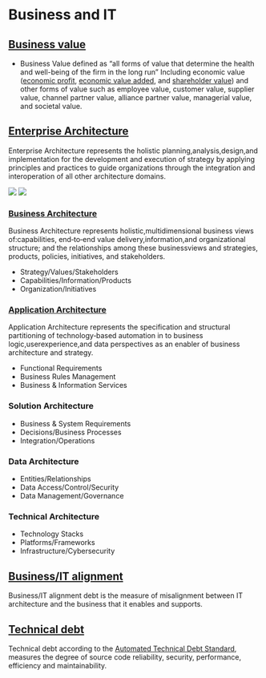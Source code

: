 # Business and IT

## [Business value](https://en.wikipedia.org/wiki/Business_value)
 - Business Value defined as “all forms of value that determine the health and well-being of the firm in the long run” Including economic value ([economic profit](https://en.wikipedia.org/wiki/Economic_profit), [economic value added](https://en.wikipedia.org/wiki/Economic_value_added), and  [shareholder value](https://en.wikipedia.org/wiki/Shareholder_value)) and other forms of value such as employee value, customer value, supplier value, channel partner value, alliance partner value, managerial value, and societal value. 

## [Enterprise Architecture](https://cdn.ymaws.com/www.businessarchitectureguild.org/resource/resmgr/docs/feapo_adopted_architecture_d.pdf)
   Enterprise Architecture represents the holistic planning,analysis,design,and implementation for the development and execution of strategy by applying principles and practices to guide organizations through the integration and interoperation of all other architecture domains.
   
[![](http://img.youtube.com/vi/d6Is4g14r20/0.jpg)](http://www.youtube.com/watch?v=d6Is4g14r20 "What is Enterprise Architecture? A 6 minute explanatioN")
[![](http://img.youtube.com/vi/9TVc32M_gIY/0.jpg)](http://www.youtube.com/watch?v=9TVc32M_gIY "What is Enterprise Architecture (EA) and why is it important? EA concepts explained in a simple way.")
### [Business Architecture](https://cdn.ymaws.com/www.businessarchitectureguild.org/resource/resmgr/docs/feapo_adopted_architecture_d.pdf)
   Business Architecture represents holistic,multidimensional business views of:capabilities, end‐to‐end value 
   delivery,information,and organizational structure; and the relationships among these businessviews and strategies, products, policies, initiatives, and stakeholders.
   + Strategy/Values/Stakeholders
   + Capabilities/Information/Products
   + Organization/Initiatives
### [Application Architecture](https://cdn.ymaws.com/www.businessarchitectureguild.org/resource/resmgr/docs/feapo_adopted_architecture_d.pdf)
   Application Architecture represents the specification and structural partitioning of technology‐based automation in to business logic,userexperience,and data
   perspectives as an enabler of business architecture and strategy.
   + Functional Requirements
   + Business Rules Management
   + Business & Information Services
### Solution Architecture
   + Business & System Requirements
   + Decisions/Business Processes
   + Integration/Operations
### Data Architecture
   + Entities/Relationships
   + Data Access/Control/Security
   + Data Management/Governance
### Technical Architecture
   + Technology Stacks
   + Platforms/Frameworks
   + Infrastructure/Cybersecurity

## [Business/IT alignment](https://www.omg.org/spec/ATDM/)
Business/IT alignment debt is the measure of misalignment between IT architecture and the business that it enables and supports.

## [Technical debt](https://www.omg.org/spec/ATDM/)
   Technical debt according to the [Automated Technical Debt Standard](https://www.omg.org/spec/ATDM/), measures the degree of source code reliability, security,
   performance, efficiency and maintainability.
